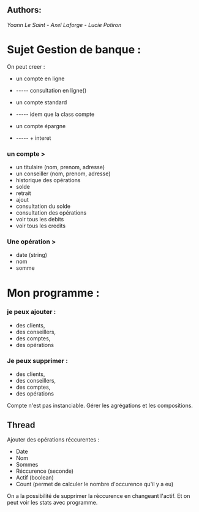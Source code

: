 ## Authors:

*Yoann Le Saint* - 
*Axel Laforge* - 
*Lucie Potiron*

# Sujet Gestion de banque :
 
On peut creer :
- un compte en ligne
- ----- consultation en ligne()

- un compte standard
- ----- idem que la class compte

- un compte épargne
- ----- + interet

### un compte >
+ un titulaire (nom, prenom, adresse)
+ un conseiller (nom, prenom, adresse)
+ historique des opérations
+ solde
+ retrait
+ ajout
+ consultation du solde
+ consultation des opérations
+ voir tous les debits
+ voir tous les credits


### Une opération >
+ date (string)
+ nom
+ somme


# Mon programme :
### je peux ajouter :
- des clients,
- des conseillers,
- des comptes,
- des opérations

### Je peux supprimer :
- des clients,
- des conseillers,
- des comptes,
- des opérations

Compte n'est pas instanciable.
Gérer les agrégations et les compositions.


## Thread

Ajouter des opérations réccurentes :
- Date
- Nom
- Sommes 
- Réccurence (seconde)
- Actif (boolean)
- Count (permet de calculer le nombre d'occurence qu'il y a eu)

On a la possibilité de supprimer la réccurence en changeant l'actif.
Et on peut voir les stats avec programme.